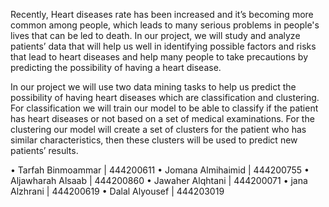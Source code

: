 Recently, Heart diseases rate has been increased and it’s becoming more common among people, which leads to many serious problems in people's lives that can be led to death. In our project, we will study and analyze patients’ data that will help us well in identifying possible factors and risks that lead to heart diseases and help many people to take precautions by predicting the possibility of having a heart disease.

In our project we will use two data mining tasks to help us predict the possibility of having heart diseases which are classification and clustering. For classification we will train our model to be able to classify if the patient has heart diseases or not based on a set of medical examinations. For the clustering our model will create a set of clusters for the patient who has similar characteristics, then these clusters will be used to predict new patients’ results.



• Tarfah Binmoammar | 444200611
• Jomana Almihaimid | 444200755
• Aljawharah Alsaab | 444200860
• Jawaher Alqhtani | 444200071 
• jana Alzhrani | 444200619
• Dalal Alyousef | 444203019

